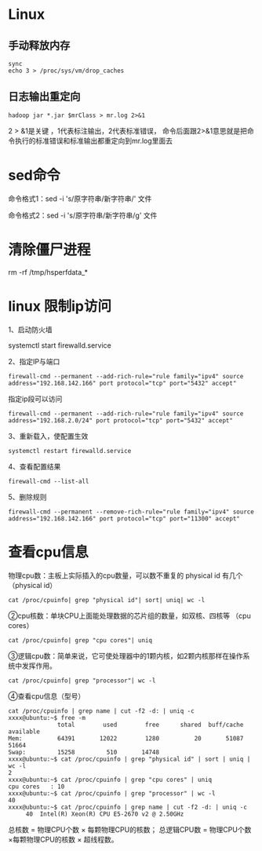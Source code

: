# Linux
## 手动释放内存
````
sync
echo 3 > /proc/sys/vm/drop_caches
````



## 日志输出重定向

````
hadoop jar *.jar $mrClass > mr.log 2>&1
````

2 > &1是关键 ，1代表标注输出，2代表标准错误， 命令后面跟2>&1意思就是把命令执行的标准错误和标准输出都重定向到mr.log里面去



# sed命令

命令格式1：sed  -i  's/原字符串/新字符串/' 文件

命令格式2：sed  -i   's/原字符串/新字符串/g' 文件



# 清除僵尸进程

rm -rf /tmp/hsperfdata_*

# linux 限制ip访问

1、启动防火墙

systemctl start firewalld.service

2、指定IP与端口

```
firewall-cmd --permanent --add-rich-rule="rule family="ipv4" source address="192.168.142.166" port protocol="tcp" port="5432" accept"
```

 指定ip段可以访问 

```
firewall-cmd --permanent --add-rich-rule="rule family="ipv4" source address="192.168.2.0/24" port protocol="tcp" port="5432" accept"
```

 

3、重新载入，使配置生效

```
systemctl restart firewalld.service
```

4、查看配置结果

```
firewall-cmd --list-all
```

 

5、删除规则

```
firewall-cmd --permanent --remove-rich-rule="rule family="ipv4" source address="192.168.142.166" port protocol="tcp" port="11300" accept"
```

 

# 查看cpu信息

物理cpu数：主板上实际插入的cpu数量，可以数不重复的 physical id 有几个（physical id）

```
cat /proc/cpuinfo| grep "physical id"| sort| uniq| wc -l
```

②cpu核数：单块CPU上面能处理数据的芯片组的数量，如双核、四核等 （cpu cores）

```
cat /proc/cpuinfo| grep "cpu cores"| uniq
```

③逻辑cpu数：简单来说，它可使处理器中的1颗内核，如2颗内核那样在操作系统中发挥作用。

```
cat /proc/cpuinfo| grep "processor"| wc -l
```

④查看cpu信息（型号）

```shell
cat /proc/cpuinfo | grep name | cut -f2 -d: | uniq -c
xxxx@ubuntu:~$ free -m
              total        used        free      shared  buff/cache   available
Mem:          64391       12022        1280          20       51087       51664
Swap:         15258         510       14748
xxxx@ubuntu:~$ cat /proc/cpuinfo | grep "physical id" | sort | uniq | wc -l
2
xxxx@ubuntu:~$ cat /proc/cpuinfo | grep "cpu cores" | uniq
cpu cores	: 10
xxxx@ubuntu:~$ cat /proc/cpuinfo | grep "processor" | wc -l
40
xxxx@ubuntu:~$ cat /proc/cpuinfo | grep name | cut -f2 -d: | uniq -c
     40  Intel(R) Xeon(R) CPU E5-2670 v2 @ 2.50GHz
```

总核数 = 物理CPU个数 × 每颗物理CPU的核数；
总逻辑CPU数 = 物理CPU个数 ×每颗物理CPU的核数 × 超线程数。